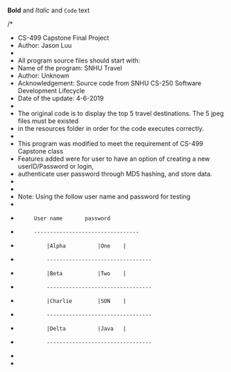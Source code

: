 
**Bold** and _Italic_ and `Code` text


/*
 * CS-499 Capstone Final Project 
 * Author: Jason Luu
 * 
 * All program source files should start with:
 * Name of the program: SNHU Travel
 * Author: Unknown 
 * Acknowledgement: Source code from SNHU CS-250 Software Development Lifecycle
 * Date of the update: 4-6-2019
 * 
 * The original code is to display the top 5 travel destinations. The 5 jpeg files must be existed 
 * in the resources folder in order for the code executes correctly.   
 *
 * This program was modified to meet the requirement of CS-499 Capstone class
 * Features added were for user to have an option of creating a new userID/Password or login, 
 * authenticate user password through MD5 hashing, and store data. 
 *  
 *  
 *  Note: Using the follow user name and password for testing
 *  
 *  		User name		password
 *  		---------------------------------        
 *          	|Alpha			|One    |
 *          	---------------------------------
 *          	|Beta			|Two	|
 *          	---------------------------------
 *          	|Charlie 		|SON	|
 *          	---------------------------------
 *          	|Delta 			|Java	|
 *          	---------------------------------
 * 
 *
